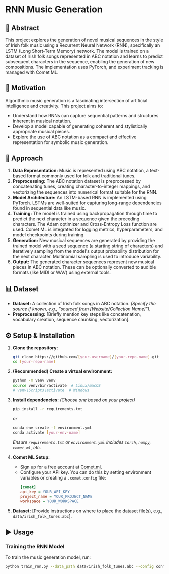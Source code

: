 # RNN Music Generation

## 📜 Abstract

This project explores the generation of novel musical sequences in the style of Irish folk music using a Recurrent Neural Network (RNN), specifically an LSTM (Long Short-Term Memory) network. The model is trained on a dataset of Irish folk songs represented in ABC notation and learns to predict subsequent characters in the sequence, enabling the generation of new compositions. The implementation uses PyTorch, and experiment tracking is managed with Comet ML.

## 🎯 Motivation

Algorithmic music generation is a fascinating intersection of artificial intelligence and creativity. This project aims to:
*   Understand how RNNs can capture sequential patterns and structures inherent in musical notation.
*   Develop a model capable of generating coherent and stylistically appropriate musical pieces.
*   Explore the use of ABC notation as a compact and effective representation for symbolic music generation.

## 🧠 Approach

1.  **Data Representation:** Music is represented using ABC notation, a text-based format commonly used for folk and traditional tunes.
2.  **Preprocessing:** The ABC notation dataset is preprocessed by concatenating tunes, creating character-to-integer mappings, and vectorizing the sequences into numerical format suitable for the RNN.
3.  **Model Architecture:** An LSTM-based RNN is implemented using PyTorch. LSTMs are well-suited for capturing long-range dependencies found in sequential data like music.
4.  **Training:** The model is trained using backpropagation through time to predict the next character in a sequence given the preceding characters. The Adam optimizer and Cross-Entropy Loss function are used. Comet ML is integrated for logging metrics, hyperparameters, and model checkpoints during training.
5.  **Generation:** New musical sequences are generated by providing the trained model with a seed sequence (a starting string of characters) and iteratively sampling from the model's output probability distribution for the next character. Multinomial sampling is used to introduce variability.
6.  **Output:** The generated character sequences represent new musical pieces in ABC notation. These can be optionally converted to audible formats (like MIDI or WAV) using external tools.

## 📊 Dataset

*   **Dataset:** A collection of Irish folk songs in ABC notation. *(Specify the source if known, e.g., "sourced from [Website/Collection Name]").*
*   **Preprocessing:** [Briefly mention key steps like concatenation, vocabulary creation, sequence chunking, vectorization].

## ⚙️ Setup & Installation

1.  **Clone the repository:**
    ````bash
    git clone https://github.com/[your-username]/[your-repo-name].git
    cd [your-repo-name]
    ````

2.  **(Recommended) Create a virtual environment:**
    ````bash
    python -m venv venv
    source venv/bin/activate  # Linux/macOS
    # venv\Scripts\activate  # Windows
    ````

3.  **Install dependencies:**
    *(Choose one based on your project)*
    ````bash
    pip install -r requirements.txt
    ````
    *or*
    ````bash
    conda env create -f environment.yml
    conda activate [your-env-name]
    ````
    *Ensure `requirements.txt` or `environment.yml` includes `torch`, `numpy`, `comet_ml`, etc.*

4.  **Comet ML Setup:**
    *   Sign up for a free account at [Comet.ml](https://www.comet.com/).
    *   Configure your API key. You can do this by setting environment variables or creating a `.comet.config` file:
        ````ini
        [comet]
        api_key = YOUR_API_KEY
        project_name = YOUR_PROJECT_NAME
        workspace = YOUR_WORKSPACE
        ````

5.  **Dataset:** [Provide instructions on where to place the dataset file(s), e.g., `data/irish_folk_tunes.abc`].

## ▶️ Usage

### Training the RNN Model

To train the music generation model, run:

````bash
python train_rnn.py --data_path data/irish_folk_tunes.abc --config configs/rnn_config.yaml --output_dir ./models/music_rnn
